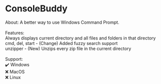 # ConsoleBuddy
About:
A better way to use Windows Command Prompt.
<br><br>
Features:
<br>
Always displays current directory and all files and folders in that directory
<br>
cmd, del, start - (Change) Added fuzzy search support
<br>
unzipper - (New) Unzips every zip file in the current directory
<br><br>
Support:
<br>
✔️ Windows
<br>
❌ MacOS
<br>
❌ Linux
